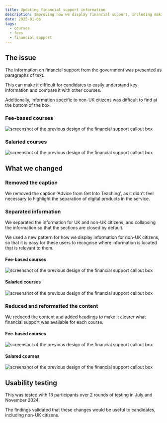 ```yaml
---
title: Updating financial support information
description: Improving how we display financial support, including making it easier for non-UK citizens to see their options.
date: 2025-01-06
tags:
  - courses
  - fees
  - financial support
---
```


## The issue

The information on financial support from the government was presented as paragraphs of text.

This can make it difficult for candidates to easily understand key information and compare it with other courses.

Additionally, information specific to non-UK citizens was difficult to find at the bottom of the box.

### Fee-based courses

![screenshot of the previous design of the financial support callout box](find-financial-callout-fee-before-jan-2025.png)

### Salaried courses

![screenshot of the previous design of the financial support callout box](find-financial-callout-salaried-before-jan-2025.png)

## What we changed

### Removed the caption

We removed the caption 'Advice from Get Into Teaching', as it didn't feel necessary to highlight the separation of digital products in the service.

### Separated information

We separated the information for UK and non-UK citizens, and collapsing the information so that the sections are closed by default.

We used a new pattern for how we display information for non-UK citizens, so that it is easy for these users to recognise where information is located that is relevant to them.

#### Fee-based courses

![screenshot of the previous design of the financial support callout box](find-financial-callout-fee-after-closed-jan-2025.png)

#### Salaried courses

![screenshot of the previous design of the financial support callout box](find-financial-callout-salaried-after-closed-jan-2025.png)

### Reduced and reformatted the content

We reduced the content and added headings to make it clearer what financial support was available for each course.

#### Fee-based courses

![screenshot of the previous design of the financial support callout box](find-financial-callout-fee-after-open-jan-2025.png)

#### Salared courses

![screenshot of the previous design of the financial support callout box](find-financial-callout-salaried-after-open-jan-2025.png)

## Usability testing

This was tested with 18 participants over 2 rounds of testing in July and November 2024.

The findings validated that these changes would be useful to candidates, including non-UK citizens.
